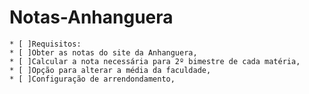 # Notas-Anhanguera

	* [ ]Requisitos:
	* [ ]Obter as notas do site da Anhanguera,
	* [ ]Calcular a nota necessária para 2º bimestre de cada matéria,
	* [ ]Opção para alterar a média da faculdade,
	* [ ]Configuração de arrendondamento,


